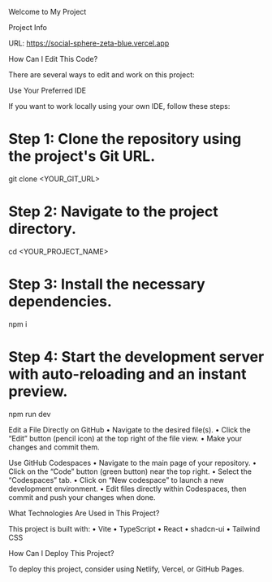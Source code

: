 Welcome to My Project

Project Info

URL: https://social-sphere-zeta-blue.vercel.app

How Can I Edit This Code?

There are several ways to edit and work on this project:

Use Your Preferred IDE

If you want to work locally using your own IDE, follow these steps:

# Step 1: Clone the repository using the project's Git URL.
git clone <YOUR_GIT_URL>

# Step 2: Navigate to the project directory.
cd <YOUR_PROJECT_NAME>

# Step 3: Install the necessary dependencies.
npm i

# Step 4: Start the development server with auto-reloading and an instant preview.
npm run dev

Edit a File Directly on GitHub
	•	Navigate to the desired file(s).
	•	Click the “Edit” button (pencil icon) at the top right of the file view.
	•	Make your changes and commit them.

Use GitHub Codespaces
	•	Navigate to the main page of your repository.
	•	Click on the “Code” button (green button) near the top right.
	•	Select the “Codespaces” tab.
	•	Click on “New codespace” to launch a new development environment.
	•	Edit files directly within Codespaces, then commit and push your changes when done.

What Technologies Are Used in This Project?

This project is built with:
	•	Vite
	•	TypeScript
	•	React
	•	shadcn-ui
	•	Tailwind CSS

How Can I Deploy This Project?

To deploy this project, consider using Netlify, Vercel, or GitHub Pages.

